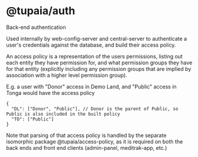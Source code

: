# @tupaia/auth

Back-end authentication

Used internally by web-config-server and central-server to authenticate a user's credentials against
the database, and build their access policy.

An access policy is a representation of the users permissions, listing out each entity they have
permission for, and what permission groups they have for that entity (explicitly including any
permission groups that are implied by association with a higher level permission group).

E.g. a user with "Donor" access in Demo Land, and "Public" access in Tonga would have the access
policy

```
{
  "DL": ["Donor", "Public"], // Donor is the parent of Public, so Public is also included in the built policy
  "TO": ["Public"]
}
```

Note that parsing of that access policy is handled by the separate isomorphic package
@tupaia/access-policy, as it is required on both the back ends and front end clients (admin-panel,
meditrak-app, etc.)

